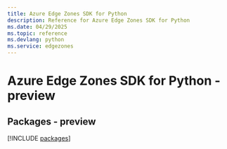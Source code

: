 ```yaml
---
title: Azure Edge Zones SDK for Python
description: Reference for Azure Edge Zones SDK for Python
ms.date: 04/29/2025
ms.topic: reference
ms.devlang: python
ms.service: edgezones
---
```

# Azure Edge Zones SDK for Python - preview
## Packages - preview
[!INCLUDE [packages](edge-zones-index.md)]